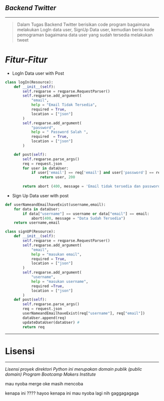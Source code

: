 ## *Backend Twitter*
___________________
> Dalam Tugas Backend Twitter berisikan code program bagaimana melakukan LogIn data user, SignUp Data user, kemudian berisi kode pemograman  bagaimana data user yang sudah tersedia melakukan tweet

# ***Fitur-Fitur***

* LogIn Data user with Post 
```python
class logIn(Resource):
    def __init__(self):
        self.reqparse = reqparse.RequestParser()
        self.reqparse.add_argument(
            "email",
            help = "Email Tidak Tersedia",
            required = True,
            location = ["json"]
        )
        self.reqparse.add_argument(
            "password",
            help = " Password Salah ",
            required  = True,
            location = ["json"]
        )

    def post(self):
        self.reqparse.parse_args()
        req = request.json 
        for user in dataUser:
            if user['email'] == req['email'] and user['password'] == req['password']:
                return user, 200
        
        return abort (400, message = 'Email tidak tersedia dan password salah') 
```

* Sign Up Data user with post
```python
def userNameandEmailhaveExist(username,email):
    for data in dataUser:
        if data["username"] == username or data["email"] == email:
            abort(400, message = "Data Sudah Tersedia")
    return username,email

class signUP(Resource):
    def __init__(self):
        self.reqparse = reqparse.RequestParser()
        self.reqparse.add_argument(
            "email",
            help = "masukan email",
            required = True,
            location = ["json"]
        )
        self.reqparse.add_argument(
            "username",
            help = "masukan username",
            required =True,
            location = ["json"]
        )
    def post(self):
        self.reqparse.parse_args()
        req = request.json
        userNameandEmailhaveExist(req["username"], req["email"])
        dataUser.append(req)
        updateDataUser(dataUser) #
        return req
```
-----------
# Lisensi
-------
*Lisensi proyek direktori Python ini merupakan domain publik (public domain)*
*Program Bootcamp Makers Institute*

mau nyoba merge 
oke masih mencoba

kenapa ini ???? 
hayoo kenapa ini
mau nyoba lagi nih 
gaggagagaga
